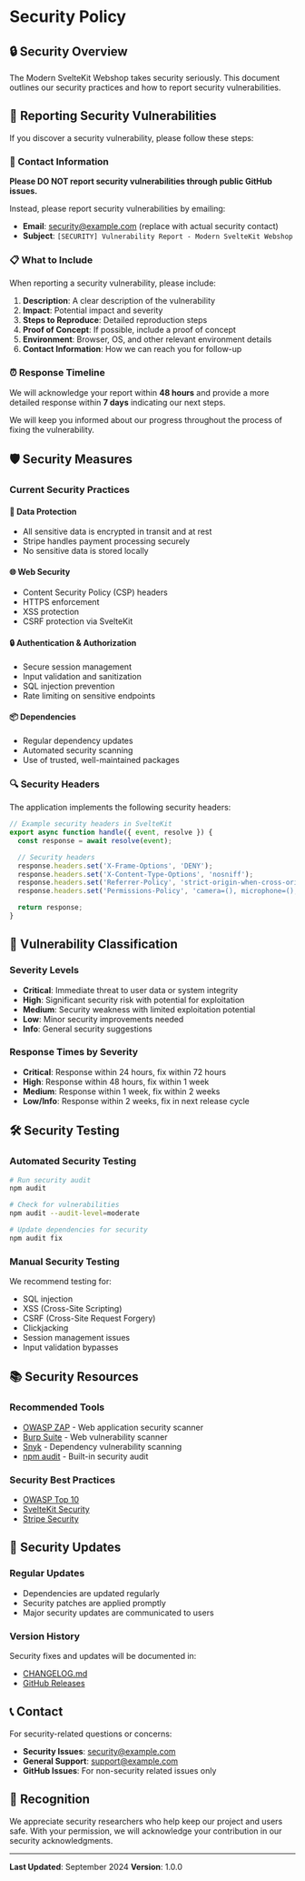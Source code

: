 # Security Policy

## 🔒 Security Overview

The Modern SvelteKit Webshop takes security seriously. This document outlines our security practices and how to report security vulnerabilities.

## 🚨 Reporting Security Vulnerabilities

If you discover a security vulnerability, please follow these steps:

### 📧 Contact Information

**Please DO NOT report security vulnerabilities through public GitHub issues.**

Instead, please report security vulnerabilities by emailing:
- **Email**: security@example.com (replace with actual security contact)
- **Subject**: `[SECURITY] Vulnerability Report - Modern SvelteKit Webshop`

### 📋 What to Include

When reporting a security vulnerability, please include:

1. **Description**: A clear description of the vulnerability
2. **Impact**: Potential impact and severity
3. **Steps to Reproduce**: Detailed reproduction steps
4. **Proof of Concept**: If possible, include a proof of concept
5. **Environment**: Browser, OS, and other relevant environment details
6. **Contact Information**: How we can reach you for follow-up

### ⏰ Response Timeline

We will acknowledge your report within **48 hours** and provide a more detailed response within **7 days** indicating our next steps.

We will keep you informed about our progress throughout the process of fixing the vulnerability.

## 🛡️ Security Measures

### Current Security Practices

#### 🔐 Data Protection
- All sensitive data is encrypted in transit and at rest
- Stripe handles payment processing securely
- No sensitive data is stored locally

#### 🌐 Web Security
- Content Security Policy (CSP) headers
- HTTPS enforcement
- XSS protection
- CSRF protection via SvelteKit

#### 🔒 Authentication & Authorization
- Secure session management
- Input validation and sanitization
- SQL injection prevention
- Rate limiting on sensitive endpoints

#### 📦 Dependencies
- Regular dependency updates
- Automated security scanning
- Use of trusted, well-maintained packages

### 🔍 Security Headers

The application implements the following security headers:

```javascript
// Example security headers in SvelteKit
export async function handle({ event, resolve }) {
  const response = await resolve(event);

  // Security headers
  response.headers.set('X-Frame-Options', 'DENY');
  response.headers.set('X-Content-Type-Options', 'nosniff');
  response.headers.set('Referrer-Policy', 'strict-origin-when-cross-origin');
  response.headers.set('Permissions-Policy', 'camera=(), microphone=(), geolocation=()');

  return response;
}
```

## 🚦 Vulnerability Classification

### Severity Levels

- **Critical**: Immediate threat to user data or system integrity
- **High**: Significant security risk with potential for exploitation
- **Medium**: Security weakness with limited exploitation potential
- **Low**: Minor security improvements needed
- **Info**: General security suggestions

### Response Times by Severity

- **Critical**: Response within 24 hours, fix within 72 hours
- **High**: Response within 48 hours, fix within 1 week
- **Medium**: Response within 1 week, fix within 2 weeks
- **Low/Info**: Response within 2 weeks, fix in next release cycle

## 🛠️ Security Testing

### Automated Security Testing

```bash
# Run security audit
npm audit

# Check for vulnerabilities
npm audit --audit-level=moderate

# Update dependencies for security
npm audit fix
```

### Manual Security Testing

We recommend testing for:
- SQL injection
- XSS (Cross-Site Scripting)
- CSRF (Cross-Site Request Forgery)
- Clickjacking
- Session management issues
- Input validation bypasses

## 📚 Security Resources

### Recommended Tools
- [OWASP ZAP](https://www.zaproxy.org/) - Web application security scanner
- [Burp Suite](https://portswigger.net/burp) - Web vulnerability scanner
- [Snyk](https://snyk.io/) - Dependency vulnerability scanning
- [npm audit](https://docs.npmjs.com/cli/v9/commands/npm-audit) - Built-in security audit

### Security Best Practices
- [OWASP Top 10](https://owasp.org/www-project-top-ten/)
- [SvelteKit Security](https://kit.svelte.dev/docs/security)
- [Stripe Security](https://stripe.com/docs/security)

## 🔄 Security Updates

### Regular Updates
- Dependencies are updated regularly
- Security patches are applied promptly
- Major security updates are communicated to users

### Version History
Security fixes and updates will be documented in:
- [CHANGELOG.md](CHANGELOG.md)
- [GitHub Releases](https://github.com/yourusername/webshop-sveltekit/releases)

## 📞 Contact

For security-related questions or concerns:
- **Security Issues**: security@example.com
- **General Support**: support@example.com
- **GitHub Issues**: For non-security related issues only

## 🙏 Recognition

We appreciate security researchers who help keep our project and users safe. With your permission, we will acknowledge your contribution in our security acknowledgments.

---

**Last Updated**: September 2024
**Version**: 1.0.0
